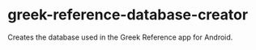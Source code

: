 greek-reference-database-creator
================================

Creates the database used in the Greek Reference app for Android.
